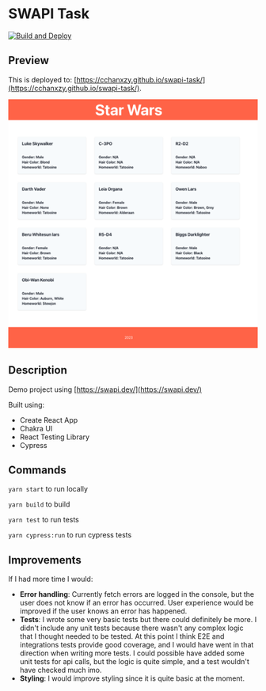 # SWAPI Task

[![Build and Deploy](https://github.com/cchanxzy/swapi-task/actions/workflows/main.yml/badge.svg)](https://github.com/cchanxzy/swapi-task/actions/workflows/main.yml)

## Preview

This is deployed to: [https://cchanxzy.github.io/swapi-task/](https://cchanxzy.github.io/swapi-task/).

![Home page preview](preview/home-page.png 'Home page')

## Description

Demo project using [https://swapi.dev/](https://swapi.dev/)

Built using:

- Create React App
- Chakra UI
- React Testing Library
- Cypress

## Commands

`yarn start` to run locally

`yarn build` to build

`yarn test` to run tests

`yarn cypress:run` to run cypress tests

## Improvements

If I had more time I would:

- **Error handling**: Currently fetch errors are logged in the console, but the user does not know if an error has occurred. User experience would be improved if the user knows an error has happened.
- **Tests**: I wrote some very basic tests but there could definitely be more. I didn't include any unit tests because there wasn't any complex logic that I thought needed to be tested. At this point I think E2E and integrations tests provide good coverage, and I would have went in that direction when writing more tests. I could possible have added some unit tests for api calls, but the logic is quite simple, and a test wouldn't have checked much imo.
- **Styling**: I would improve styling since it is quite basic at the moment.
